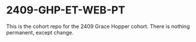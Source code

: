 # 2409-GHP-ET-WEB-PT
This is the cohort repo for the 2409 Grace Hopper cohort.
There is nothing permanent, except change.